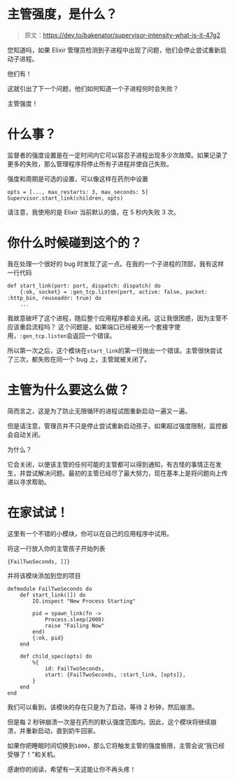 # 主管强度，是什么？

> 原文：<https://dev.to/bakenator/supervisor-intensity-what-is-it-47g2>

您知道吗，如果 Elixir 管理员检测到子进程中出现了问题，他们会停止尝试重新启动子进程。

他们有！

这就引出了下一个问题，他们如何知道一个子进程何时会失败？

主管强度！

# 什么事？

监督者的强度设置是在一定时间内它可以容忍子进程出现多少次故障。如果记录了更多的失败，那么管理程序将停止所有子进程并使自己失败。

强度和周期是可选的设置，可以像这样在药剂中设置

```
opts = [..., max_restarts: 3, max_seconds: 5]
Supervisor.start_link(children, opts) 
```

请注意，我使用的是 Elixir 当前默认的值，在 5 秒内失败 3 次。

# 你什么时候碰到这个的？

我在处理一个很好的 bug 时发现了这一点。在我的一个子进程的顶部，我有这样一行代码

```
def start_link(port: port, dispatch: dispatch) do
    {:ok, socket} = :gen_tcp.listen(port, active: false, packet: :http_bin, reuseaddr: true) do
    ... 
```

我故意破坏了这个进程，随后整个应用程序都会关闭。这让我很困惑，因为主管不应该重启流程吗？
这个问题是，如果端口已经被另一个套接字使用，`:gen_tcp.listen`会返回一个错误。

所以第一次之后，这个模块在`start_link`的第一行抛出一个错误。主管很快尝试了三次，都失败在同一个 bug 上，主管就被关闭了。

# 主管为什么要这么做？

简而言之，这是为了防止无限循环的进程试图重新启动一遍又一遍。

但是请注意，管理员并不只是停止尝试重新启动孩子。如果超过强度限制，监控器会自动关闭。

为什么？

它会关闭，以便该主管的任何可能的主管都可以得到通知，有古怪的事情正在发生，并尝试解决问题。最初的主管已经尽了最大努力，现在基本上是将问题向上传递以寻求帮助。

# 在家试试！

这里有一个不错的小模块，你可以在自己的应用程序中试用。

将这一行放入你的主管孩子开始列表

```
{FailTwoSeconds, []} 
```

并将该模块添加到您的项目

```
defmodule FailTwoSeconds do
    def start_link([]) do
        IO.inspect "New Process Starting"

        pid = spawn_link(fn -> 
            Process.sleep(2000)
            raise "Failing Now"
        end)
        {:ok, pid}
    end

    def child_spec(opts) do
        %{
            id: FailTwoSeconds, 
            start: {FailTwoSeconds, :start_link, [opts]}, 
        }
    end
end 
```

我们可以看到，该模块的存在只是为了启动，等待 2 秒钟，然后崩溃。

但是每 2 秒钟崩溃一次是在药剂的默认强度范围内。因此，这个模块将继续崩溃，并重新启动，直到奶牛回家。

如果你把睡眠时间切换到`1000`，那么它将触发主管的强度极限，主管会说“我已经受够了！”和关机。

感谢你的阅读，希望有一天这能让你不再头疼！